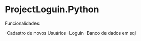 # ProjectLoguin.Python

Funcionalidades:

-Cadastro de novos Usuários
-Loguin
-Banco de dados em sql
